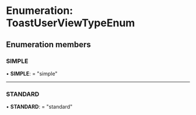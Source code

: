 # Enumeration: ToastUserViewTypeEnum

## Enumeration members

### SIMPLE

• **SIMPLE**: = "simple"

___

### STANDARD

• **STANDARD**: = "standard"
